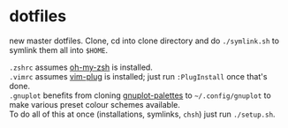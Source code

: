 dotfiles
========

new master dotfiles. Clone, cd into clone directory and do `./symlink.sh` to symlink them all into `$HOME`.

`.zshrc` assumes [oh-my-zsh](https://github.com/robbyrussell/oh-my-zsh) is installed.  
`.vimrc` assumes [vim-plug](https://github.com/junegunn/vim-plug) is installed; just run `:PlugInstall` once that's done.  
`.gnuplot` benefits from cloning [gnuplot-palettes](https://github.com/Gnuplotting/gnuplot-palettes) to `~/.config/gnuplot` to make various preset colour schemes available.  
To do all of this at once (installations, symlinks, `chsh`) just run `./setup.sh`.
